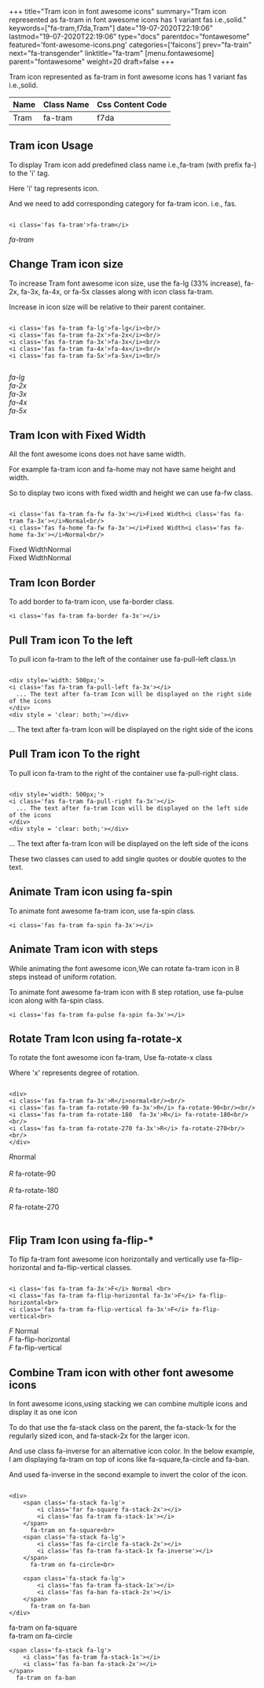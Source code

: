 +++
title="Tram icon in font awesome icons"
summary="Tram icon represented as fa-tram in font awesome icons has 1 variant fas i.e.,solid."
keywords=["fa-tram,f7da,Tram"]
date="19-07-2020T22:19:06"
lastmod="19-07-2020T22:19:06"
type="docs"
parentdoc="fontawesome"
featured='font-awesome-icons.png'
categories=['faicons']
prev="fa-train"
next="fa-transgender"
linktitle="fa-tram"
[menu.fontawesome]
parent="fontawesome"
weight=20
draft=false
+++


Tram icon represented as fa-tram in font awesome icons has 1 variant fas i.e.,solid.

<div class='table-responsive'><table class='table'><thead><tr><th>Name</th><th>Class Name</th><th>Css Content Code</th></tr></thead><tbody><tr><td>Tram</td><td>fa-tram</td><td>f7da</td></tr></tbody></table></div>



## Tram icon Usage

To display Tram icon add predefined class name i.e.,fa-tram (with prefix fa-) to the 'i' tag.

Here 'i' tag represents icon.

And we need to add corresponding category for fa-tram icon. i.e., fas.


```

<i class='fas fa-tram'>fa-tram</i>
```

<i class='fas fa-tram'>fa-tram</i>




## Change Tram icon size
To increase Tram font awesome icon size, use the fa-lg (33% increase), fa-2x, fa-3x, fa-4x, or fa-5x classes along with icon class fa-tram.

Increase in icon size will be relative to their parent container. 

```

<i class='fas fa-tram fa-lg'>fa-lg</i><br/>
<i class='fas fa-tram fa-2x'>fa-2x</i><br/>
<i class='fas fa-tram fa-3x'>fa-3x</i><br/>
<i class='fas fa-tram fa-4x'>fa-4x</i><br/>
<i class='fas fa-tram fa-5x'>fa-5x</i><br/>
            
```

<i class='fas fa-tram fa-lg'>fa-lg</i><br/>
<i class='fas fa-tram fa-2x'>fa-2x</i><br/>
<i class='fas fa-tram fa-3x'>fa-3x</i><br/>
<i class='fas fa-tram fa-4x'>fa-4x</i><br/>
<i class='fas fa-tram fa-5x'>fa-5x</i><br/>
            



## Tram Icon with Fixed Width 

All the font awesome icons does not have same width.

For example fa-tram icon and fa-home may not have same height and width.

So to display two icons with fixed width and height we can use fa-fw class.


```

<i class='fas fa-tram fa-fw fa-3x'></i>Fixed Width<i class='fas fa-tram fa-3x'></i>Normal<br/>
<i class='fas fa-home fa-fw fa-3x'></i>Fixed Width<i class='fas fa-home fa-3x'></i>Normal<br/>
```

<i class='fas fa-tram fa-fw fa-3x'></i>Fixed Width<i class='fas fa-tram fa-3x'></i>Normal<br/>
<i class='fas fa-home fa-fw fa-3x'></i>Fixed Width<i class='fas fa-home fa-3x'></i>Normal<br/>



## Tram Icon Border 

To add border to fa-tram icon, use fa-border class.


```
<i class='fas fa-tram fa-border fa-3x'></i>

```
<i class='fas fa-tram fa-border fa-3x'></i>





## Pull Tram icon To the left

To pull icon fa-tram to the left of the container use fa-pull-left class.\n

```

<div style='width: 500px;'>
<i class='fas fa-tram fa-pull-left fa-3x'></i>
  ... The text after fa-tram Icon will be displayed on the right side of the icons
</div>
<div style = 'clear: both;'></div>
```

<div style='width: 500px;'>
<i class='fas fa-tram fa-pull-left fa-3x'></i>
  ... The text after fa-tram Icon will be displayed on the right side of the icons
</div>
<div style = 'clear: both;'></div>




## Pull Tram icon To the right
To pull icon fa-tram to the right of the container use fa-pull-right class.

```

<div style='width: 500px;'>
<i class='fas fa-tram fa-pull-right fa-3x'></i>
  ... The text after fa-tram Icon will be displayed on the left side of the icons
</div>
<div style = 'clear: both;'></div>
```

<div style='width: 500px;'>
<i class='fas fa-tram fa-pull-right fa-3x'></i>
  ... The text after fa-tram Icon will be displayed on the left side of the icons
</div>
<div style = 'clear: both;'></div>

These two classes can used to add single quotes or double quotes to the text.


## Animate Tram icon using fa-spin
To animate font awesome fa-tram icon, use fa-spin class.

```
<i class='fas fa-tram fa-spin fa-3x'></i>
```
<i class='fas fa-tram fa-spin fa-3x'></i>




## Animate Tram icon with steps
While animating the font awesome icon,We can rotate fa-tram icon in 8 steps instead of uniform rotation.

To animate font awesome fa-tram icon with 8 step rotation, use fa-pulse icon along with fa-spin class.


```
<i class='fas fa-tram fa-pulse fa-spin fa-3x'></i>

```
<i class='fas fa-tram fa-pulse fa-spin fa-3x'></i>





## Rotate Tram Icon using fa-rotate-x
To rotate the font awesome icon fa-tram, Use fa-rotate-x class

Where 'x' represents degree of rotation.


```

<div>
<i class='fas fa-tram fa-3x'>R</i>normal<br/><br/>
<i class='fas fa-tram fa-rotate-90 fa-3x'>R</i> fa-rotate-90<br/><br/> 
<i class='fas fa-tram fa-rotate-180  fa-3x'>R</i> fa-rotate-180<br/><br/> 
<i class='fas fa-tram fa-rotate-270 fa-3x'>R</i> fa-rotate-270<br/><br/>
</div>
```

<div>
<i class='fas fa-tram fa-3x'>R</i>normal<br/><br/>
<i class='fas fa-tram fa-rotate-90 fa-3x'>R</i> fa-rotate-90<br/><br/> 
<i class='fas fa-tram fa-rotate-180  fa-3x'>R</i> fa-rotate-180<br/><br/> 
<i class='fas fa-tram fa-rotate-270 fa-3x'>R</i> fa-rotate-270<br/><br/>
</div>




## Flip Tram Icon using fa-flip-*
To flip fa-tram font awesome icon horizontally and vertically use fa-flip-horizontal and fa-flip-vertical classes. 

```

<i class='fas fa-tram fa-3x'>F</i> Normal <br>
<i class='fas fa-tram fa-flip-horizontal fa-3x'>F</i> fa-flip-horizontal<br>
<i class='fas fa-tram fa-flip-vertical fa-3x'>F</i> fa-flip-vertical<br>
```

<i class='fas fa-tram fa-3x'>F</i> Normal <br>
<i class='fas fa-tram fa-flip-horizontal fa-3x'>F</i> fa-flip-horizontal<br>
<i class='fas fa-tram fa-flip-vertical fa-3x'>F</i> fa-flip-vertical<br>




## Combine Tram icon with other font awesome icons
In font awesome icons,using stacking we can combine multiple icons and display it as one icon 

To do that use the fa-stack class on the parent, the fa-stack-1x for the regularly sized icon, and fa-stack-2x for the larger icon.

And use class fa-inverse for an alternative icon color. 
In the below example, I am displaying fa-tram on top of icons like fa-square,fa-circle and fa-ban.

And used fa-inverse in the second example to invert the color of the icon.

```

<div>
    <span class='fa-stack fa-lg'>
        <i class='far fa-square fa-stack-2x'></i>
        <i class='fas fa-tram fa-stack-1x'></i>
    </span>
      fa-tram on fa-square<br>
    <span class='fa-stack fa-lg'>
        <i class='fas fa-circle fa-stack-2x'></i>
        <i class='fas fa-tram fa-stack-1x fa-inverse'></i>
    </span>
      fa-tram on fa-circle<br>

    <span class='fa-stack fa-lg'>
        <i class='fas fa-tram fa-stack-1x'></i>
        <i class='fas fa-ban fa-stack-2x'></i>
    </span>
      fa-tram on fa-ban
</div>
```

<div>
    <span class='fa-stack fa-lg'>
        <i class='far fa-square fa-stack-2x'></i>
        <i class='fas fa-tram fa-stack-1x'></i>
    </span>
      fa-tram on fa-square<br>
    <span class='fa-stack fa-lg'>
        <i class='fas fa-circle fa-stack-2x'></i>
        <i class='fas fa-tram fa-stack-1x fa-inverse'></i>
    </span>
      fa-tram on fa-circle<br>

    <span class='fa-stack fa-lg'>
        <i class='fas fa-tram fa-stack-1x'></i>
        <i class='fas fa-ban fa-stack-2x'></i>
    </span>
      fa-tram on fa-ban
</div>







